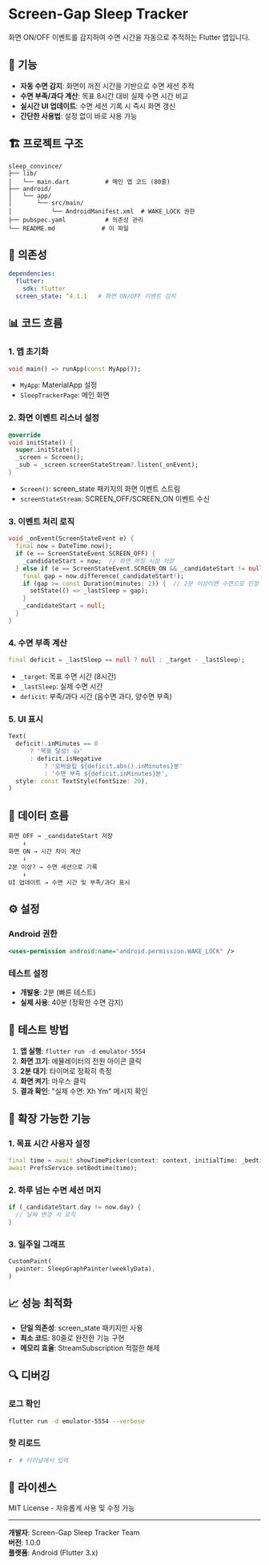 # Screen-Gap Sleep Tracker

화면 ON/OFF 이벤트를 감지하여 수면 시간을 자동으로 추적하는 Flutter 앱입니다.

## 📱 기능

- **자동 수면 감지**: 화면이 꺼진 시간을 기반으로 수면 세션 추적
- **수면 부족/과다 계산**: 목표 8시간 대비 실제 수면 시간 비교
- **실시간 UI 업데이트**: 수면 세션 기록 시 즉시 화면 갱신
- **간단한 사용법**: 설정 없이 바로 사용 가능

## 🏗️ 프로젝트 구조

```
sleep_convince/
├── lib/
│   └── main.dart          # 메인 앱 코드 (80줄)
├── android/
│   └── app/
│       └── src/main/
│           └── AndroidManifest.xml  # WAKE_LOCK 권한
├── pubspec.yaml           # 의존성 관리
└── README.md             # 이 파일
```

## 🔧 의존성

```yaml
dependencies:
  flutter:
    sdk: flutter
  screen_state: ^4.1.1   # 화면 ON/OFF 이벤트 감지
```

## 📊 코드 흐름

### 1. 앱 초기화
```dart
void main() => runApp(const MyApp());
```
- `MyApp`: MaterialApp 설정
- `SleepTrackerPage`: 메인 화면

### 2. 화면 이벤트 리스너 설정
```dart
@override
void initState() {
  super.initState();
  _screen = Screen();
  _sub = _screen.screenStateStream?.listen(_onEvent);
}
```
- `Screen()`: screen_state 패키지의 화면 이벤트 스트림
- `screenStateStream`: SCREEN_OFF/SCREEN_ON 이벤트 수신

### 3. 이벤트 처리 로직
```dart
void _onEvent(ScreenStateEvent e) {
  final now = DateTime.now();
  if (e == ScreenStateEvent.SCREEN_OFF) {
    _candidateStart = now;  // 화면 꺼짐 시점 저장
  } else if (e == ScreenStateEvent.SCREEN_ON && _candidateStart != null) {
    final gap = now.difference(_candidateStart!);
    if (gap >= const Duration(minutes: 2)) {  // 2분 이상이면 수면으로 인정
      setState(() => _lastSleep = gap);
    }
    _candidateStart = null;
  }
}
```

### 4. 수면 부족 계산
```dart
final deficit = _lastSleep == null ? null : _target - _lastSleep!;
```
- `_target`: 목표 수면 시간 (8시간)
- `_lastSleep`: 실제 수면 시간
- `deficit`: 부족/과다 시간 (음수면 과다, 양수면 부족)

### 5. UI 표시
```dart
Text(
  deficit!.inMinutes == 0
      ? '목표 달성! 👍'
      : deficit.isNegative
          ? '오버슬립 ${deficit.abs().inMinutes}분'
          : '수면 부족 ${deficit.inMinutes}분',
  style: const TextStyle(fontSize: 20),
)
```

## 🔄 데이터 흐름

```
화면 OFF → _candidateStart 저장
    ↓
화면 ON → 시간 차이 계산
    ↓
2분 이상? → 수면 세션으로 기록
    ↓
UI 업데이트 → 수면 시간 및 부족/과다 표시
```

## ⚙️ 설정

### Android 권한
```xml
<uses-permission android:name="android.permission.WAKE_LOCK" />
```

### 테스트 설정
- **개발용**: 2분 (빠른 테스트)
- **실제 사용**: 40분 (정확한 수면 감지)

## 🧪 테스트 방법

1. **앱 실행**: `flutter run -d emulator-5554`
2. **화면 끄기**: 에뮬레이터의 전원 아이콘 클릭
3. **2분 대기**: 타이머로 정확히 측정
4. **화면 켜기**: 마우스 클릭
5. **결과 확인**: "실제 수면: Xh Ym" 메시지 확인

## 🚀 확장 가능한 기능

### 1. 목표 시간 사용자 설정
```dart
final time = await showTimePicker(context: context, initialTime: _bedtime);
await PrefsService.setBedtime(time);
```

### 2. 하루 넘는 수면 세션 머지
```dart
if (_candidateStart.day != now.day) {
  // 날짜 변경 시 로직
}
```

### 3. 일주일 그래프
```dart
CustomPaint(
  painter: SleepGraphPainter(weeklyData),
)
```

## 📈 성능 최적화

- **단일 의존성**: screen_state 패키지만 사용
- **최소 코드**: 80줄로 완전한 기능 구현
- **메모리 효율**: StreamSubscription 적절한 해제

## 🔍 디버깅

### 로그 확인
```bash
flutter run -d emulator-5554 --verbose
```

### 핫 리로드
```bash
r  # 터미널에서 입력
```

## 📝 라이센스

MIT License - 자유롭게 사용 및 수정 가능

---

**개발자**: Screen-Gap Sleep Tracker Team  
**버전**: 1.0.0  
**플랫폼**: Android (Flutter 3.x)
